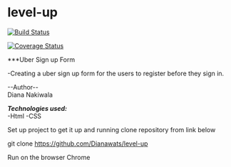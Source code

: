 # level-up

[![Build Status](https://travis-ci.org/Dianawats/level-up.svg?branch=master)](https://travis-ci.org/Dianawats/level-up)

[![Coverage Status](https://coveralls.io/repos/github/Dianawats/level-up/badge.svg?branch=master)](https://coveralls.io/github/Dianawats/level-up?branch=master)

***Uber Sign up Form

-Creating a uber sign up form for the users to register before they sign in.

--Author--
<BR>
Diana Nakiwala

***Technologies used:*** <br>
-Html
-CSS

Set up project to get it up and running
clone repository from link below<BR>

git clone https://github.com/Dianawats/level-up

Run on the browser 
Chrome


